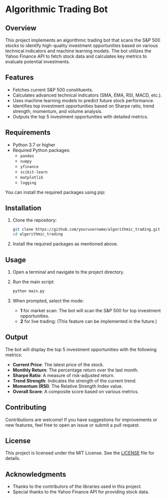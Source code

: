 # Algorithmic Trading Bot

## Overview

This project implements an algorithmic trading bot that scans the S&P 500 stocks to identify high-quality investment opportunities based on various technical indicators and machine learning models. The bot utilizes the Yahoo Finance API to fetch stock data and calculates key metrics to evaluate potential investments.

## Features

- Fetches current S&P 500 constituents.
- Calculates advanced technical indicators (SMA, EMA, RSI, MACD, etc.).
- Uses machine learning models to predict future stock performance.
- Identifies top investment opportunities based on Sharpe ratio, trend strength, momentum, and volume analysis.
- Outputs the top 5 investment opportunities with detailed metrics.

## Requirements

- Python 3.7 or higher
- Required Python packages:
  - `pandas`
  - `numpy`
  - `yfinance`
  - `scikit-learn`
  - `matplotlib`
  - `logging`

You can install the required packages using pip:

## Installation

1. Clone the repository:

   ```bash
   git clone https://github.com/yourusername/algorithmic_trading.git
   cd algorithmic_trading
   ```

2. Install the required packages as mentioned above.

## Usage

1. Open a terminal and navigate to the project directory.
2. Run the main script:

   ```bash
   python main.py
   ```

3. When prompted, select the mode:
   - **1** for market scan: The bot will scan the S&P 500 for top investment opportunities.
   - **2** for live trading: (This feature can be implemented in the future.)

## Output

The bot will display the top 5 investment opportunities with the following metrics:
- **Current Price**: The latest price of the stock.
- **Monthly Return**: The percentage return over the last month.
- **Sharpe Ratio**: A measure of risk-adjusted return.
- **Trend Strength**: Indicates the strength of the current trend.
- **Momentum (RSI)**: The Relative Strength Index value.
- **Overall Score**: A composite score based on various metrics.

## Contributing

Contributions are welcome! If you have suggestions for improvements or new features, feel free to open an issue or submit a pull request.

## License

This project is licensed under the MIT License. See the [LICENSE](LICENSE) file for details.

## Acknowledgments

- Thanks to the contributors of the libraries used in this project.
- Special thanks to the Yahoo Finance API for providing stock data.
